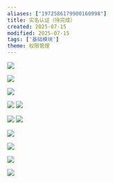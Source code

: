 ```yaml
---
aliases: ["1972586179900160998"]
title: 实名认证（待完成）
created: 2025-07-15
modified: 2025-07-15
tags: ['基础模块']
theme: 权限管理
---
```


![](eaf48611c3017509ec6a7d6ce0414b1a.jpg)

![](73fdafe7c50d8264fa6e2712159f35c4.jpg)

![](9fa09b0ef2d42576957749d6ffb1fc8d.jpg)

![](997f26a529906d7e867ace872b406967.jpg) ![](7fecb930be249aada49e461676924f64.jpg)

![](6802f5688facecc2dabb45e44699db99.jpg) ![](cca19b8555f7ffa38dfb101824941d2b.jpg)

![](48e98c6e99fb0b6caf86706c2985c496.jpg)

![](ce2aacd60a8494474620d189ef451ba0.jpg)

![](ad26a0b45a29178add72f5cc4d0d67c7.jpg)

![](5437d771304d950dbc4a908841b0ff6e.jpg)